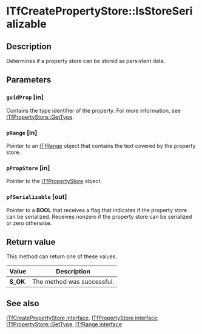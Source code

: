 # ITfCreatePropertyStore::IsStoreSerializable

## Description

Determines if a property store can be stored as persistent data.

## Parameters

### `guidProp` [in]

Contains the type identifier of the property. For more information, see [ITfPropertyStore::GetType](https://learn.microsoft.com/windows/desktop/api/msctf/nf-msctf-itfpropertystore-gettype).

### `pRange` [in]

Pointer to an [ITfRange](https://learn.microsoft.com/windows/desktop/api/msctf/nn-msctf-itfrange) object that contains the text covered by the property store.

### `pPropStore` [in]

Pointer to the [ITfPropertyStore](https://learn.microsoft.com/windows/desktop/api/msctf/nn-msctf-itfpropertystore) object.

### `pfSerializable` [out]

Pointer to a **BOOL** that receives a flag that indicates if the property store can be serialized. Receives nonzero if the property store can be serialized or zero otherwise.

## Return value

This method can return one of these values.

| Value | Description |
| --- | --- |
| **S_OK** | The method was successful. |

## See also

[ITfCreatePropertyStore interface](https://learn.microsoft.com/windows/win32/api/msctf/nn-msctf-itfcreatepropertystore), [ITfPropertyStore interface](https://learn.microsoft.com/windows/win32/api/msctf/nn-msctf-itfpropertystore), [ITfPropertyStore::GetType](https://learn.microsoft.com/windows/win32/api/msctf/nf-msctf-itfpropertystore-gettype), [ITfRange interface](https://learn.microsoft.com/windows/win32/api/msctf/nn-msctf-itfrange)